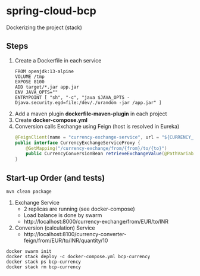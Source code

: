 # spring-cloud-bcp
Dockerizing the project (stack)

## Steps

1. Create a Dockerfile in each service
    ```docker
    FROM openjdk:13-alpine
    VOLUME /tmp
    EXPOSE 8100
    ADD target/*.jar app.jar
    ENV JAVA_OPTS=""
    ENTRYPOINT [ "sh", "-c", "java $JAVA_OPTS -Djava.security.egd=file:/dev/./urandom -jar /app.jar" ]
    ```
1. Add a maven plugin **dockerfile-maven-plugin** in each project
1. Create **docker-compose.yml**
1. Conversion calls Exchange using Feign (host is resolved in Eureka)
    ```java
    @FeignClient(name = "currency-exchange-service", url = "${CURRENCY_EXCHANGE_URI}")
    public interface CurrencyExchangeServiceProxy {
        @GetMapping("/currency-exchange/from/{from}/to/{to}")
        public CurrencyConversionBean retrieveExchangeValue(@PathVariable("from") String from, @PathVariable("to") String to);
    }
    ```

## Start-up Order (and tests)

```
mvn clean package
```

1. Exchange Service
    * 2 replicas are running (see docker-compose)
    * Load balance is done by swarm
    * http://localhost:8000/currency-exchange/from/EUR/to/INR
1. Conversion (calculation) Service
    * http://localhost:8100/currency-converter-feign/from/EUR/to/INR/quantity/10


```
docker swarm init
docker stack deploy -c docker-compose.yml bcp-currency
docker stack ps bcp-currency
docker stack rm bcp-currency
```

